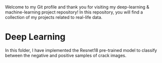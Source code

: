 Welcome to my Git profile and thank you for visiting my deep-learning & machine-learning project repository! In this repository, you will find a collection of my projects related to real-life data.

# Deep Learning
In this  folder, I have implemented the Resnet18 pre-trained model to classify between the negative and positive samples of crack images.
